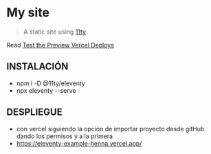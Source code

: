 # My site

> A static site using [11ty](https://www.11ty.dev/)

Read [Test the Preview Vercel Deploys](https://glebbahmutov.com/blog/develop-preview-test/)

## INSTALACIÓN

*  npm i -D @11ty/eleventy
* npx eleventy --serve

## DESPLIEGUE

* con vercel siguiendo la opción de importar proyecto desde gitHub dando los permisos y a la primera
* https://eleventy-example-henna.vercel.app/

